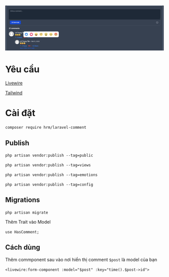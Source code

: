 ![introduce](introduce.png)

# Yêu cầu
[Livewire](https://laravel-livewire.com/docs/2.x/installation)

[Tailwind](https://tailwindcss.com/docs/installation)

# Cài đặt
`composer require hrm/laravel-comment`
## Publish 
`php artisan vendor:publish --tag=public`

`php artisan vendor:publish --tag=views`

`php artisan vendor:publish --tag=emotions`

`php artisan vendor:publish --tag=config`

## Migrations

`php artisan migrate`

Thêm Trait vào Model

`use HasComment;`

## Cách dùng

Thêm commponent sau vào nơi hiển thị comment
`$post` là model của bạn

`<livewire:form-component :model="$post" :key="time().$post->id">`



